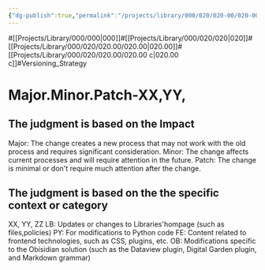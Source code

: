 ```yaml
---
{"dg-publish":true,"permalink":"/projects/library/000/020/020-00/020-00-c/","noteIcon":"0","created":"2024-02-22T13:56:17.064+09:00","updated":"2024-02-25T05:38:22.079+09:00"}
---
```


#[[Projects/Library/000/000\|000]]#[[Projects/Library/000/020/020\|020]]#[[Projects/Library/000/020/020.00/020.00\|020.00]]#[[Projects/Library/000/020/020.00/020.00 c\|020.00 c]]#Versioning_Strategy



# Major.Minor.Patch-XX,YY,


## The judgment is based on the Impact
Major: The change creates a new process that may not work with the old process and requires significant consideration.
Minor: The change affects current processes and will require attention in the future. 
Patch: The change is minimal or don't require much attention after the change.

## The judgment is based on the the specific context or category
XX, YY, ZZ
LB: Updates or changes to Libraries'hompage (such as files,policies)
PY: For modifications to Python code
FE: Content related to frontend technologies, such as CSS, plugins, etc.
OB: Modifications specific to the Obisidian solution (such as the Dataview plugin, Digital Garden plugin, and Markdown grammar)



